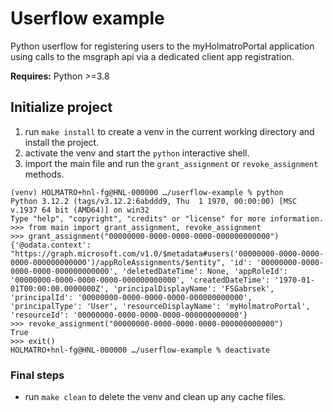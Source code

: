 # Userflow example
Python userflow for registering users to the myHolmatroPortal application using calls to the msgraph api via a dedicated client app registration.

__Requires:__ Python >=3.8 

## Initialize project
1. run `make install` to create a venv in the current working directory and install the project.
2. activate the venv and start the `python` interactive shell.
3. import the main file and run the `grant_assignment` or `revoke_assignment` methods.
```
(venv) HOLMATRO+hnl-fg@HNL-000000 …/userflow-example % python
Python 3.12.2 (tags/v3.12.2:6abddd9, Thu  1 1970, 00:00:00) [MSC v.1937 64 bit (AMD64)] on win32
Type "help", "copyright", "credits" or "license" for more information.
>>> from main import grant_assignment, revoke_assignment
>>> grant_assignment("00000000-0000-0000-0000-000000000000")
{'@odata.context': "https://graph.microsoft.com/v1.0/$metadata#users('00000000-0000-0000-0000-000000000000')/appRoleAssignments/$entity", 'id': '00000000-0000-0000-0000-000000000000', 'deletedDateTime': None, 'appRoleId': '00000000-0000-0000-0000-000000000000', 'createdDateTime': '1970-01-01T00:00:00.0000000Z', 'principalDisplayName': 'FSGabrsek', 'principalId': '00000000-0000-0000-0000-000000000000', 'principalType': 'User', 'resourceDisplayName': 'myHolmatroPortal', 'resourceId': '00000000-0000-0000-0000-000000000000'}
>>> revoke_assignment("00000000-0000-0000-0000-000000000000")
True
>>> exit()
HOLMATRO+hnl-fg@HNL-000000 …/userflow-example % deactivate
```

### Final steps
* run `make clean` to delete the venv and clean up any cache files.
